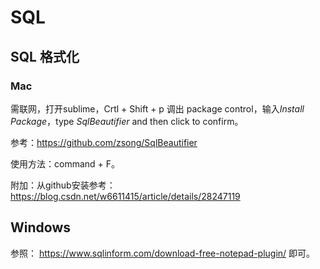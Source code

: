 # SQL

## SQL 格式化

### Mac

需联网，打开sublime，Crtl + Shift + p 调出 package control，输入*Install Package*，type *SqlBeautifier* and then click to confirm。

参考：https://github.com/zsong/SqlBeautifier

使用方法：command + F。



附加：从github安装参考：https://blog.csdn.net/w6611415/article/details/28247119



## Windows

参照： https://www.sqlinform.com/download-free-notepad-plugin/ 即可。
